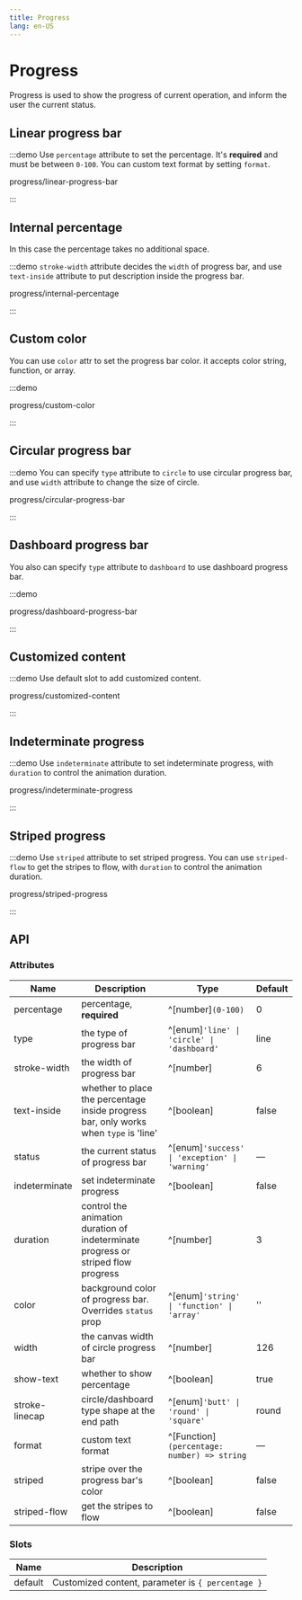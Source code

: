 ```yaml
---
title: Progress
lang: en-US
---
```


# Progress

Progress is used to show the progress of current operation, and inform the user the current status.

## Linear progress bar

:::demo Use `percentage` attribute to set the percentage. It's **required** and must be between `0-100`. You can custom text format by setting `format`.

progress/linear-progress-bar

:::

## Internal percentage

In this case the percentage takes no additional space.

:::demo `stroke-width` attribute decides the `width` of progress bar, and use `text-inside` attribute to put description inside the progress bar.

progress/internal-percentage

:::

## Custom color

You can use `color` attr to set the progress bar color. it accepts color string, function, or array.

:::demo

progress/custom-color

:::

## Circular progress bar

:::demo You can specify `type` attribute to `circle` to use circular progress bar, and use `width` attribute to change the size of circle.

progress/circular-progress-bar

:::

## Dashboard progress bar

You also can specify `type` attribute to `dashboard` to use dashboard progress bar.

:::demo

progress/dashboard-progress-bar

:::

## Customized content

:::demo Use default slot to add customized content.

progress/customized-content

:::

## Indeterminate progress

:::demo Use `indeterminate` attribute to set indeterminate progress, with `duration` to control the animation duration.

progress/indeterminate-progress

:::

## Striped progress

:::demo Use `striped` attribute to set striped progress. You can use `striped-flow` to get the stripes to flow, with `duration` to control the animation duration.

progress/striped-progress

:::

## API

### Attributes

| Name           | Description                                                                           | Type                                           | Default |
| -------------- | ------------------------------------------------------------------------------------- | ---------------------------------------------- | ------- |
| percentage     | percentage, **required**                                                              | ^[number]`(0-100)`                             | 0       |
| type           | the type of progress bar                                                              | ^[enum]`'line' \| 'circle' \| 'dashboard'`     | line    |
| stroke-width   | the width of progress bar                                                             | ^[number]                                      | 6       |
| text-inside    | whether to place the percentage inside progress bar, only works when `type` is 'line' | ^[boolean]                                     | false   |
| status         | the current status of progress bar                                                    | ^[enum]`'success' \| 'exception' \| 'warning'` | —       |
| indeterminate  | set indeterminate progress                                                            | ^[boolean]                                     | false   |
| duration       | control the animation duration of indeterminate progress or striped flow progress     | ^[number]                                      | 3       |
| color          | background color of progress bar. Overrides `status` prop                             | ^[enum]`'string' \| 'function' \| 'array'`     | ''      |
| width          | the canvas width of circle progress bar                                               | ^[number]                                      | 126     |
| show-text      | whether to show percentage                                                            | ^[boolean]                                     | true    |
| stroke-linecap | circle/dashboard type shape at the end path                                           | ^[enum]`'butt' \| 'round' \| 'square'`         | round   |
| format         | custom text format                                                                    | ^[Function]`(percentage: number) => string`    | —       |
| striped        | stripe over the progress bar's color                                                  | ^[boolean]                                     | false   |
| striped-flow   | get the stripes to flow                                                               | ^[boolean]                                     | false   |

### Slots

| Name    | Description                                       |
| ------- | ------------------------------------------------- |
| default | Customized content, parameter is `{ percentage }` |

